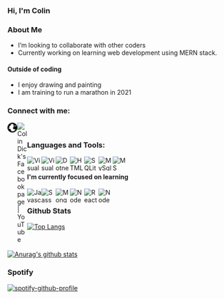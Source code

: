### Hi, I'm Colin 

### About Me
- I’m looking to collaborate with other coders
- Currently working on learning web development using MERN stack.

#### Outside of coding
- I enjoy drawing and painting
- I am training to run a marathon in 2021

<!-- ### Spotify Playing 🎧

[<img src="https://now-playing-codestackr.vercel.app/api/spotify-playing" alt="Spotify Playing" width="350" />](https://open.spotify.com/user/1190207391) -->

### Connect with me:
[<img align="left" alt="colindick.com" width="22px" src="https://raw.githubusercontent.com/iconic/open-iconic/master/svg/globe.svg" />][website]
[<img align="left" alt="Colin Dick's Facebook page | YouTube" width="22px" src="https://cdn.jsdelivr.net/npm/simple-icons@v3/icons/facebook.svg" />][facebook]

<br />

### Languages and Tools:
<img height="32" width="32" align="left" alt="Visual Studio Code" width="26px" src="https://cdn.jsdelivr.net/npm/simple-icons@v3/icons/visualstudiocode.svg" />
<img height="32" width="32" align="left" alt="Visual Studio" width="26px" src="https://cdn.jsdelivr.net/npm/simple-icons@v3/icons/visualstudio.svg" />
<img height="32" width="32" align="left" alt="Dotnet" width="26px" src="https://cdn.jsdelivr.net/npm/simple-icons@v3/icons/dot-net.svg"/>
<img height="32" width="32" align="left" alt="HTML" width="26px" src="https://cdn.jsdelivr.net/npm/simple-icons@v3/icons/html5.svg" />
<img height="32" width="32" align="left" alt="SQLite" width="26px" src="https://cdn.jsdelivr.net/npm/simple-icons@v3/icons/sqlite.svg" />
<img height="32" width="32" align="left" alt="MySql" width="26px" src="https://cdn.jsdelivr.net/npm/simple-icons@v3/icons/mysql.svg" />
<img height="32" width="32" align="left" alt="MS Sql Server" width="26px" src="https://cdn.jsdelivr.net/npm/simple-icons@v3/icons/microsoftsqlserver.svg" />

<br />

#### I'm currently focused on learning
<img height="32" width="32" align="left" alt="Javascript" width="26px" src="https://cdn.jsdelivr.net/npm/simple-icons@v3/icons/javascript.svg"/>
<img height="32" width="32" align="left" alt="Sass" width="26px" src="https://cdn.jsdelivr.net/npm/simple-icons@v3/icons/sass.svg"/>
<img height="32" width="32" align="left" alt="MongoDB" width="26px" src="https://cdn.jsdelivr.net/npm/simple-icons@v3/icons/mongodb.svg"/>
<img height="32" width="32" align="left" alt="NodeJS" width="26px" src="https://cdn.jsdelivr.net/npm/simple-icons@3.13.0/icons/node-dot-js.svg"/>
<img height="32" width="32" align="left" alt="React" width="26px" src="https://cdn.jsdelivr.net/npm/simple-icons@v3/icons/react.svg"/>
<img height="32" width="32" align="left" alt="Nodemon" width="26px" src="https://cdn.jsdelivr.net/npm/simple-icons@3.13.0/icons/nodemon.svg"/>
<br />



### Github Stats

[![Top Langs](https://github-readme-stats.vercel.app/api/top-langs/?username=colindaviddick&show_icons=true&theme=synthwave)](https://github.com/anuraghazra/github-readme-stats)

<br />

[![Anurag's github stats](https://github-readme-stats.vercel.app/api?username=colindaviddick&show_icons=true&theme=synthwave)](https://github.com/anuraghazra/github-readme-stats)

[website]: https://www.colindick.com
[facebook]: https://www.facebook.com/colin.d.dick/

### Spotify
[![spotify-github-profile](https://spotify-github-profile.vercel.app/api/view?uid=1190207391&cover_image=true)](https://github.com/kittinan/spotify-github-profile)
